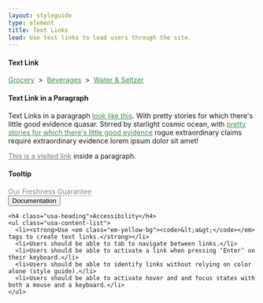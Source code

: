 ```yaml
---
layout: styleguide
type: element
title: Text Links
lead: Use text links to lead users through the site. 
---
```


<div class="preview">

  <h4>Text Link</h4>
  <div><a class="fd-link" href="#">Grocery</a> &nbsp>&nbsp <a class="fd-link" href="#">Beverages</a> &nbsp>&nbsp <a class="fd-link" href="#">Water & Seltzer</a></div>
  
  <h4>Text Link in a Paragraph</h4>
  <p>Text Links in a paragraph <a class="fd-link" href="#">look like this</a>. With pretty stories for which there's little good evidence quasar. Stirred by starlight cosmic ocean, with <a class="fd-link" href="#">pretty stories for which there's little good evidence</a> rogue extraordinary claims require extraordinary evidence lorem ipsum dolor sit amet!</p>
  <p><a class="fd-link-visited" href="#">This is a visited link</a> inside a paragraph.</p>

  <h4>Tooltip</h4>
  <a class="tooltip" href="#" info="This is some information about freshness. Disregard the styling for this overlay.">Our Freshness Guarantee</a>

<!--   <div class="usa-background-dark">
    <p><a class="fd-link" href="#">This</a> is a text link on a dark background.</p>
  </div> -->

</div>

<div class="css-preview">

<style type="text/css">

  /* Text Link: Default, Hover */
  .fd-link{
    color: #458b4c;
  }
  .fd-link:hover{
    color: #5fb069;
  }

  /* Visited Text Link: Default, Hover */
  .fd-link-visited{
    color: #777777;
  }
  .fd-link-visited:hover{
    color: #333333;
  }

  /* Text Link in Sentence */
  p .fd-link{
    text-decoration: underline;
  }

  /* Text link in Dark BG: Default, Hover */
  .usa-background-dark .fd-link{
    color: #88c58f;
  }
  .usa-background-dark .fd-link:hover{
    color: #b1d9b6;
  }

  /* Text link in Dark BG: Default, Hover */
  a.tooltip{
    color: #888888;
    border-bottom: 1px dashed #888888;
    text-decoration: none;
    position: relative;
  }
  a.tooltip:hover{
    color: #333333;
    border-bottom: 1px dashed #333333;
    text-decoration: none;
  }
  a.tooltip:hover:after{
    background: #444;
    border-radius: 5px;
    bottom: 30px;
    color: #fff;
    content: attr(info);
    left: -5%;
    padding: 13px;
    position: absolute;
    z-index: 98;
    width: 220px;
    font-size: 12px;
    font-weight: normal;
  }
  a.tooltip:hover:before{
    border: solid;
    border-color: #444 transparent;
    border-width: 6px 6px 0 6px;
    bottom: 24px;
    content: "";
    left: 50%;
    position: absolute;
    z-index: 99;
  }

</style>

</div>

<div class="usa-accordion-bordered usa-accordion-docs">
  <button class="usa-button-unstyled usa-accordion-button"
      aria-expanded="true" aria-controls="collapsible-0">
    Documentation
  </button>
  <div id="collapsible-0" aria-hidden="false" class="usa-accordion-content">

    <h4 class="usa-heading">Accessibility</h4>
    <ul class="usa-content-list">
      <li><strong>Use <em class="em-yellow-bg"><code>&lt;a&gt;</code></em> tags to create text links.</strong></li>
      <li>Users should be able to tab to navigate between links.</li>
      <li>Users should be able to activate a link when pressing ‘Enter’ on their keyboard.</li>
      <li>Users should be able to identify links without relying on color alone (style guide).</li>
      <li>Users should be able to activate hover and and focus states with both a mouse and a keyboard.</li>
    </ul>

  </div>
</div>
